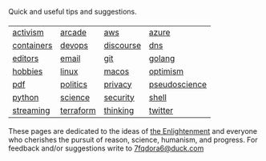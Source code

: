 Quick and useful tips and suggestions.

<body>
<h4>
<table>

<tr>
<td> <a href="activism/">activism</a> </td>
<td> <a href="arcade/">arcade</a> </td>
<td> <a href="aws/">aws</a> </td>
<td> <a href="azure/">azure</a> </td>
</tr>

<tr>
<td> <a href="containers">containers</a> </td>
<td> <a href="devops">devops</a> </td>
<td> <a href="discourse/">discourse</a> </td>
<td> <a href="dns">dns</a> </td>
</tr>

<tr>
<td> <a href="editors/">editors</a> </td>
<td> <a href="email">email</a> </td>
<td> <a href="git">git</a> </td>
<td> <a href="golang">golang</a> </td>
</tr>

<tr>
<td> <a href="hobbies/">hobbies</a> </td>
<td> <a href="linux/">linux</a> </td>
<td> <a href="macos/">macos</a> </td>
<td> <a href="optimism/">optimism</a> </td>
</tr>

<tr>
<td> <a href="pdf/">pdf</a> </td>
<td> <a href="politics/">politics</a> </td>
<td> <a href="privacy/">privacy</a> </td>
<td> <a href="pseudoscience/">pseudoscience</a> </td>
</tr>

<tr>
<td> <a href="python/">python</a> </td>
<td> <a href="science/">science</a> </td>
<td> <a href="security/">security</a> </td>
<td> <a href="shell/">shell</a> </td>
</tr>

<tr>
<td> <a href="streaming/">streaming</a> </td>
<td> <a href="terraform/">terraform</a> </td>
<td> <a href="thinking/">thinking</a> </td>
<td> <a href="twitter/">twitter</a> </td>
</tr>

</table>
</h4>
</body>

These pages are dedicated to the ideas of [the Enlightenment](https://en.wikipedia.org/wiki/Age_of_Enlightenment) and everyone who cherishes the pursuit of reason, science, humanism, and progress. For feedback and/or suggestions write to <7fqdora6@duck.com>
